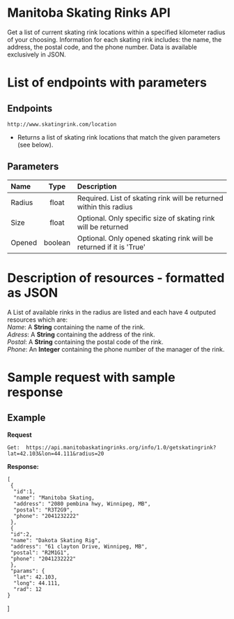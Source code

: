 # Manitoba Skating Rinks API

Get a list of current skating rink locations within a specified kilometer radius of your choosing. Information for each skating rink includes: the name, the address, the postal code, and the phone number. Data is available exclusively in JSON.

# List of endpoints with parameters

## Endpoints
`http://www.skatingrink.com/location`
* Returns a list of skating rink locations that match the given parameters (see below).

## Parameters
| Name        | Type        | Description   |
| :---        |    :----:   |          :--- |
| Radius      | float       | Required. List of skating rink will be returned within this radius     |
| Size        | float       | Optional. Only specific size of skating rink will be returned          |
| Opened      | boolean     | Optional. Only opened skating rink will be returned if it is 'True'    |

# Description of resources - formatted as JSON

A List of available rinks in the radius are listed and each have 4 outputed resources which are: \
_Name_: A **String** containing the name of the rink. \
_Adress_: A **String** containing the address of the rink. \
_Postal_: A **String** containing the postal code of the rink. \
_Phone_: An **Integer** containing the phone number of the manager of the rink.

# Sample request with sample response


  

  

## Example

**Request**

    Get:  https://api.manitobaskatingrinks.org/info/1.0/getskatingrink?lat=42.103&lon=44.111&radius=20

**Response:**

    [
     {
      "id":1,
      "name": "Manitoba Skating, 
      "address": "2080 pembina hwy, Winnipeg, MB",
      "postal": "R3T2G9", 
      "phone": "2041232222"
     }, 
     {
     "id":2,
     "name": "Dakota Skating Rig",
     "address": "61 clayton Drive, Winnipeg, MB",
     "postal": "R2M1G1", 
     "phone": "2041232222" 
     },
     "params": {
      "lat": 42.103,
      "long": 44.111,
      "rad": 12
    }
   ]

